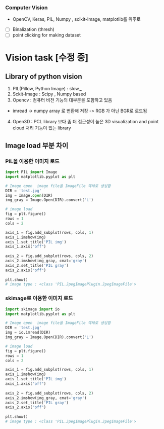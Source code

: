 ### Computer Vision
- OpenCV, Keras, PIL, Numpy , scikit-Image, matplotlib를 위주로 
- [ ] Binalization (thresh)
- [ ] point clicking for making dataset 

# Vision task [수정 중]

## Library of python vision 
1. PIL(Pillow, Python Image) : slow,,,
2. Sckit-Image : Scipy , Numpy based
3. Opencv : 컴퓨터 비전 기능의 대부분을 포함하고 있음 
 - imread -> numpy array 로 변환해 저장 -> RGB 가 아닌 BGR로 로드됨
4. Open3D : PCL library 보다 좀 더 접근성이 높은 3D visualization and point cloud 처리 기능이 있는 library


## Image load 부분 차이
### PIL을 이용한 이미지 로드 
```python
import PIL import Image
import matplotlib.pyplot as plt

# Image open  image file을 ImageFile 객체로 생성함
DIR = 'test.jpg'
img = Image.open(DIR)
img_gray = Image.Open(DIR).convert('L')

# image load
fig = plt.figure()
rows = 1
cols = 2

axis_1 = fig.add_subplot(rows, cols, 1)
axis_1.imshow(img)
axis_1.set_title('PIL img')
axis_1.axis("off")
 
axis_2 = fig.add_subplot(rows, cols, 2)
axis_2.imshow(img_gray, cmat='gray')
axis_2.set_title('PIL gray')
axis_2.axis("off")
 
plt.show()
# image type : <class 'PIL.JpegImagePlugin.JpegImageFile'>
```

### skimage로 이용한 이미지 로드
```python
import skimage import io
import matplotlib.pyplot as plt

# Image open  image file을 ImageFile 객체로 생성함
DIR = 'test.jpg'
img = io.imread(DIR)
img_gray = Image.Open(DIR).convert('L')

# image load
fig = plt.figure()
rows = 1
cols = 2

axis_1 = fig.add_subplot(rows, cols, 1)
axis_1.imshow(img)
axis_1.set_title('PIL img')
axis_1.axis("off")
 
axis_2 = fig.add_subplot(rows, cols, 2)
axis_2.imshow(img_gray, cmat='gray')
axis_2.set_title('PIL gray')
axis_2.axis("off")
 
plt.show()
# image type : <class 'PIL.JpegImagePlugin.JpegImageFile'>
```




